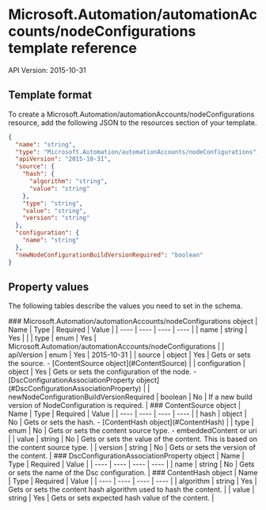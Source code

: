 # Microsoft.Automation/automationAccounts/nodeConfigurations template reference
API Version: 2015-10-31
## Template format

To create a Microsoft.Automation/automationAccounts/nodeConfigurations resource, add the following JSON to the resources section of your template.

```json
{
  "name": "string",
  "type": "Microsoft.Automation/automationAccounts/nodeConfigurations",
  "apiVersion": "2015-10-31",
  "source": {
    "hash": {
      "algorithm": "string",
      "value": "string"
    },
    "type": "string",
    "value": "string",
    "version": "string"
  },
  "configuration": {
    "name": "string"
  },
  "newNodeConfigurationBuildVersionRequired": "boolean"
}
```
## Property values

The following tables describe the values you need to set in the schema.

<a id="Microsoft.Automation/automationAccounts/nodeConfigurations" />
### Microsoft.Automation/automationAccounts/nodeConfigurations object
|  Name | Type | Required | Value |
|  ---- | ---- | ---- | ---- |
|  name | string | Yes |  |
|  type | enum | Yes | Microsoft.Automation/automationAccounts/nodeConfigurations |
|  apiVersion | enum | Yes | 2015-10-31 |
|  source | object | Yes | Gets or sets the source. - [ContentSource object](#ContentSource) |
|  configuration | object | Yes | Gets or sets the configuration of the node. - [DscConfigurationAssociationProperty object](#DscConfigurationAssociationProperty) |
|  newNodeConfigurationBuildVersionRequired | boolean | No | If a new build version of NodeConfiguration is required. |


<a id="ContentSource" />
### ContentSource object
|  Name | Type | Required | Value |
|  ---- | ---- | ---- | ---- |
|  hash | object | No | Gets or sets the hash. - [ContentHash object](#ContentHash) |
|  type | enum | No | Gets or sets the content source type. - embeddedContent or uri |
|  value | string | No | Gets or sets the value of the content. This is based on the content source type. |
|  version | string | No | Gets or sets the version of the content. |


<a id="DscConfigurationAssociationProperty" />
### DscConfigurationAssociationProperty object
|  Name | Type | Required | Value |
|  ---- | ---- | ---- | ---- |
|  name | string | No | Gets or sets the name of the Dsc configuration. |


<a id="ContentHash" />
### ContentHash object
|  Name | Type | Required | Value |
|  ---- | ---- | ---- | ---- |
|  algorithm | string | Yes | Gets or sets the content hash algorithm used to hash the content. |
|  value | string | Yes | Gets or sets expected hash value of the content. |

